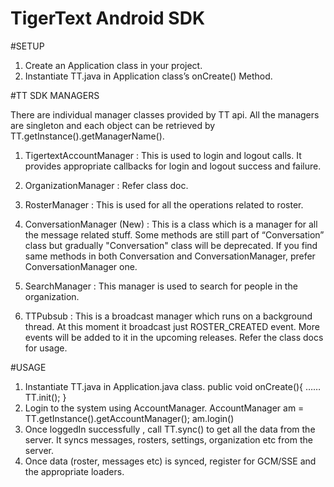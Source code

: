 # TigerText Android SDK

#SETUP

1. Create an Application class in your project.
2. Instantiate TT.java in Application class’s onCreate() Method.

#TT SDK MANAGERS

There are individual manager classes provided by TT api. All the managers are singleton and each object can be retrieved by TT.getInstance().getManagerName().

1. TigertextAccountManager : This is used to login and logout calls. It provides appropriate callbacks for login and logout success and failure.

2. OrganizationManager : Refer class doc.

3. RosterManager : This is used for all the operations related to roster.

4. ConversationManager (New) : This is a class which is a manager for all the message related stuff. Some methods are still part of “Conversation” class but gradually "Conversation" class will be deprecated. If you find same methods in both Conversation and ConversationManager, prefer ConversationManager one.

5. SearchManager : This manager is used to search for people in the organization.

6. TTPubsub : This is a broadcast manager which runs on a background thread. At this moment it broadcast just ROSTER_CREATED event. More events will be added to it in the upcoming releases. Refer the class docs for usage.

#USAGE

1. Instantiate TT.java in Application.java class.
     public void onCreate(){
     	……
     	TT.init();
     }
2. Login to the system using AccountManager.
	AccountManager am = TT.getInstance().getAccountManager();
	am.login()
3. Once loggedIn successfully , call TT.sync() to get all the data from the server. It syncs messages, rosters, settings, organization etc from the server.
4. Once data (roster, messages etc) is synced, register for GCM/SSE and the appropriate loaders.


